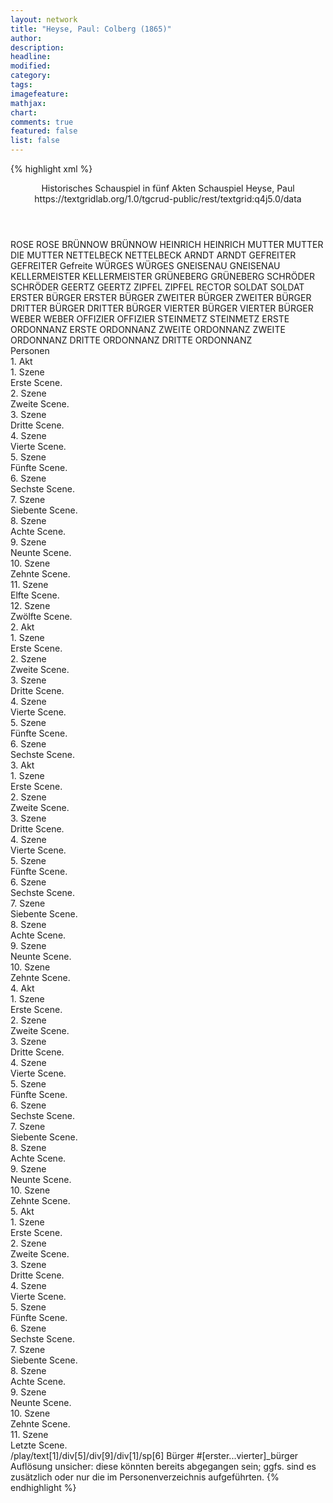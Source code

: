 ```yaml
---
layout: network
title: "Heyse, Paul: Colberg (1865)"
author:
description:
headline:
modified:
category:
tags:
imagefeature:
mathjax:
chart:
comments: true
featured: false
list: false
---
```

{% highlight xml %}
<?xml-model href="https://raw.githubusercontent.com/DLiNa/project/master/rules/lina.rnc"?><?xml-model href="https://raw.githubusercontent.com/DLiNa/project/master/rules/lina.sch"?>
<play xmlns="http://lina.digital">
  <header>
    <title>Colberg</title>
    <subtitle>Historisches Schauspiel in fünf Akten</subtitle>
    <genretitle>Schauspiel</genretitle>
    <author>Heyse, Paul</author>
    <date when="1865" type="premiere"/>
    <date when="1868" type="print"/>
    <source>https://textgridlab.org/1.0/tgcrud-public/rest/textgrid:q4j5.0/data</source>
  </header>
  <personae>
    <character>
      <name>ROSE</name>
      <alias xml:id="rose">
        <name>ROSE</name>
      </alias>
    </character>
    <character>
      <name>BRÜNNOW</name>
      <alias xml:id="brünnow">
        <name>BRÜNNOW</name>
      </alias>
    </character>
    <character>
      <name>HEINRICH</name>
      <alias xml:id="heinrich">
        <name>HEINRICH</name>
      </alias>
    </character>
    <character>
      <name>MUTTER</name>
      <alias xml:id="mutter">
        <name>MUTTER</name>
      </alias>
      <alias xml:id="die_mutter">
        <name>DIE MUTTER</name>
      </alias>
    </character>
    <character>
      <name>NETTELBECK</name>
      <alias xml:id="nettelbeck">
        <name>NETTELBECK</name>
      </alias>
    </character>
    <character>
      <name>ARNDT</name>
      <alias xml:id="arndt">
        <name>ARNDT</name>
      </alias>
    </character>
    <character>
      <name>GEFREITER</name>
      <alias xml:id="gefreiter">
        <name>GEFREITER</name>
      </alias>
      <alias xml:id="gefreite">
        <name>Gefreite</name>
      </alias>
    </character>
    <character>
      <name>WÜRGES</name>
      <alias xml:id="würges">
        <name>WÜRGES</name>
      </alias>
    </character>
    <character>
      <name>GNEISENAU</name>
      <alias xml:id="gneisenau">
        <name>GNEISENAU</name>
      </alias>
    </character>
    <character>
      <name>KELLERMEISTER</name>
      <alias xml:id="kellermeister">
        <name>KELLERMEISTER</name>
      </alias>
    </character>
    <character>
      <name>GRÜNEBERG</name>
      <alias xml:id="grüneberg">
        <name>GRÜNEBERG</name>
      </alias>
    </character>
    <character>
      <name>SCHRÖDER</name>
      <alias xml:id="schröder">
        <name>SCHRÖDER</name>
      </alias>
    </character>
    <character>
      <name>GEERTZ</name>
      <alias xml:id="geertz">
        <name>GEERTZ</name>
      </alias>
    </character>
    <character>
      <name>ZIPFEL</name>
      <alias xml:id="zipfel">
        <name>ZIPFEL</name>
      </alias>
      <alias xml:id="rector">
        <name>RECTOR</name>
      </alias>
    </character>
    <character>
      <name>SOLDAT</name>
      <alias xml:id="soldat">
        <name>SOLDAT</name>
      </alias>
    </character>
    <character>
      <name>ERSTER BÜRGER</name>
      <alias xml:id="erster_bürger">
        <name>ERSTER BÜRGER</name>
      </alias>
    </character>
    <character>
      <name>ZWEITER BÜRGER</name>
      <alias xml:id="zweiter_bürger">
        <name>ZWEITER BÜRGER</name>
      </alias>
    </character>
    <character>
      <name>DRITTER BÜRGER</name>
      <alias xml:id="dritter_bürger">
        <name>DRITTER BÜRGER</name>
      </alias>
    </character>
    <character>
      <name>VIERTER BÜRGER</name>
      <alias xml:id="vierter_bürger">
        <name>VIERTER BÜRGER</name>
      </alias>
    </character>
    <character>
      <name>WEBER</name>
      <alias xml:id="weber">
        <name>WEBER</name>
      </alias>
    </character>
    <character>
      <name>OFFIZIER</name>
      <alias xml:id="offizier">
        <name>OFFIZIER</name>
      </alias>
    </character>
    <character>
      <name>STEINMETZ</name>
      <alias xml:id="steinmetz">
        <name>STEINMETZ</name>
      </alias>
    </character>
    <character>
      <name>ERSTE ORDONNANZ</name>
      <alias xml:id="erste_ordonnanz">
        <name>ERSTE ORDONNANZ</name>
      </alias>
    </character>
    <character>
      <name>ZWEITE ORDONNANZ</name>
      <alias xml:id="zweite_ordonnanz">
        <name>ZWEITE ORDONNANZ</name>
      </alias>
    </character>
    <character>
      <name>DRITTE ORDONNANZ</name>
      <alias xml:id="dritte_ordonnanz">
        <name>DRITTE ORDONNANZ</name>
      </alias>
    </character>
  </personae>
  <text>
    <div>
      <head>Personen</head>
    </div>
    <div>
      <head>1. Akt</head>
      <div>
        <head>1. Szene</head>
        <div>
          <head>Erste Scene.</head>
          <sp who="#rose">
            <amount n="8" unit="speech_acts"/>
            <amount n="515" unit="words"/>
            <amount n="71" unit="lines"/>
            <amount n="2798" unit="chars"/>
          </sp>
          <sp who="#brünnow">
            <amount n="7" unit="speech_acts"/>
            <amount n="109" unit="words"/>
            <amount n="19" unit="lines"/>
            <amount n="605" unit="chars"/>
          </sp>
        </div>
      </div>
      <div>
        <head>2. Szene</head>
        <div>
          <head>Zweite Scene.</head>
          <sp who="#heinrich">
            <amount n="14" unit="speech_acts"/>
            <amount n="460" unit="words"/>
            <amount n="69" unit="lines"/>
            <amount n="2523" unit="chars"/>
          </sp>
          <sp who="#rose">
            <amount n="6" unit="speech_acts"/>
            <amount n="41" unit="words"/>
            <amount n="9" unit="lines"/>
            <amount n="222" unit="chars"/>
          </sp>
          <sp who="#brünnow">
            <amount n="9" unit="speech_acts"/>
            <amount n="104" unit="words"/>
            <amount n="18" unit="lines"/>
            <amount n="569" unit="chars"/>
          </sp>
        </div>
      </div>
      <div>
        <head>3. Szene</head>
        <div>
          <head>Dritte Scene.</head>
          <sp who="#mutter">
            <amount n="2" unit="speech_acts"/>
            <amount n="15" unit="words"/>
            <amount n="2" unit="lines"/>
            <amount n="68" unit="chars"/>
          </sp>
          <sp who="#rose">
            <amount n="2" unit="speech_acts"/>
            <amount n="93" unit="words"/>
            <amount n="13" unit="lines"/>
            <amount n="525" unit="chars"/>
          </sp>
          <sp who="#brünnow">
            <amount n="1" unit="speech_acts"/>
            <amount n="26" unit="words"/>
            <amount n="3" unit="lines"/>
            <amount n="139" unit="chars"/>
          </sp>
          <sp who="#heinrich">
            <amount n="1" unit="speech_acts"/>
            <amount n="143" unit="words"/>
            <amount n="21" unit="lines"/>
            <amount n="818" unit="chars"/>
          </sp>
        </div>
      </div>
      <div>
        <head>4. Szene</head>
        <div>
          <head>Vierte Scene.</head>
          <sp who="#rose">
            <amount n="5" unit="speech_acts"/>
            <amount n="44" unit="words"/>
            <amount n="9" unit="lines"/>
            <amount n="242" unit="chars"/>
          </sp>
          <sp who="#mutter">
            <amount n="3" unit="speech_acts"/>
            <amount n="40" unit="words"/>
            <amount n="6" unit="lines"/>
            <amount n="196" unit="chars"/>
          </sp>
          <sp who="#nettelbeck">
            <amount n="9" unit="speech_acts"/>
            <amount n="951" unit="words"/>
            <amount n="132" unit="lines"/>
            <amount n="5218" unit="chars"/>
          </sp>
          <sp who="#heinrich">
            <amount n="2" unit="speech_acts"/>
            <amount n="36" unit="words"/>
            <amount n="5" unit="lines"/>
            <amount n="190" unit="chars"/>
          </sp>
        </div>
      </div>
      <div>
        <head>5. Szene</head>
        <div>
          <head>Fünfte Scene.</head>
          <sp who="#nettelbeck">
            <amount n="5" unit="speech_acts"/>
            <amount n="98" unit="words"/>
            <amount n="12" unit="lines"/>
            <amount n="466" unit="chars"/>
          </sp>
          <sp who="#arndt">
            <amount n="4" unit="speech_acts"/>
            <amount n="74" unit="words"/>
            <amount n="11" unit="lines"/>
            <amount n="403" unit="chars"/>
          </sp>
          <sp who="#mutter">
            <amount n="1" unit="speech_acts"/>
            <amount n="6" unit="words"/>
            <amount n="1" unit="lines"/>
            <amount n="27" unit="chars"/>
          </sp>
        </div>
      </div>
      <div>
        <head>6. Szene</head>
        <div>
          <head>Sechste Scene.</head>
          <sp who="#nettelbeck">
            <amount n="12" unit="speech_acts"/>
            <amount n="266" unit="words"/>
            <amount n="34" unit="lines"/>
            <amount n="1436" unit="chars"/>
          </sp>
          <sp who="#rose">
            <amount n="11" unit="speech_acts"/>
            <amount n="196" unit="words"/>
            <amount n="31" unit="lines"/>
            <amount n="1063" unit="chars"/>
          </sp>
        </div>
      </div>
      <div>
        <head>7. Szene</head>
        <div>
          <head>Siebente Scene.</head>
          <sp who="#gefreiter">
            <amount n="8" unit="speech_acts"/>
            <amount n="67" unit="words"/>
            <amount n="12" unit="lines"/>
            <amount n="353" unit="chars"/>
          </sp>
          <sp who="#nettelbeck">
            <amount n="8" unit="speech_acts"/>
            <amount n="128" unit="words"/>
            <amount n="23" unit="lines"/>
            <amount n="691" unit="chars"/>
          </sp>
          <sp who="#rose">
            <amount n="2" unit="speech_acts"/>
            <amount n="5" unit="words"/>
            <amount n="2" unit="lines"/>
            <amount n="19" unit="chars"/>
          </sp>
        </div>
      </div>
      <div>
        <head>8. Szene</head>
        <div>
          <head>Achte Scene.</head>
          <sp who="#mutter">
            <amount n="2" unit="speech_acts"/>
            <amount n="7" unit="words"/>
            <amount n="3" unit="lines"/>
            <amount n="42" unit="chars"/>
          </sp>
          <sp who="#nettelbeck">
            <amount n="4" unit="speech_acts"/>
            <amount n="148" unit="words"/>
            <amount n="22" unit="lines"/>
            <amount n="814" unit="chars"/>
          </sp>
          <sp who="#rose">
            <amount n="3" unit="speech_acts"/>
            <amount n="18" unit="words"/>
            <amount n="4" unit="lines"/>
            <amount n="86" unit="chars"/>
          </sp>
          <sp who="#gefreite">
            <amount n="1" unit="speech_acts"/>
            <amount n="26" unit="words"/>
            <amount n="4" unit="lines"/>
            <amount n="150" unit="chars"/>
          </sp>
        </div>
      </div>
      <div>
        <head>9. Szene</head>
        <div>
          <head>Neunte Scene.</head>
          <sp who="#würges">
            <amount n="5" unit="speech_acts"/>
            <amount n="77" unit="words"/>
            <amount n="13" unit="lines"/>
            <amount n="400" unit="chars"/>
          </sp>
          <sp who="#nettelbeck">
            <amount n="6" unit="speech_acts"/>
            <amount n="125" unit="words"/>
            <amount n="18" unit="lines"/>
            <amount n="678" unit="chars"/>
          </sp>
          <sp who="#gefreiter">
            <amount n="3" unit="speech_acts"/>
            <amount n="17" unit="words"/>
            <amount n="6" unit="lines"/>
            <amount n="100" unit="chars"/>
          </sp>
        </div>
      </div>
      <div>
        <head>10. Szene</head>
        <div>
          <head>Zehnte Scene.</head>
          <sp who="#würges">
            <amount n="4" unit="speech_acts"/>
            <amount n="162" unit="words"/>
            <amount n="23" unit="lines"/>
            <amount n="877" unit="chars"/>
          </sp>
          <sp who="#gefreiter">
            <amount n="2" unit="speech_acts"/>
            <amount n="11" unit="words"/>
            <amount n="3" unit="lines"/>
            <amount n="53" unit="chars"/>
          </sp>
          <sp who="#nettelbeck">
            <amount n="2" unit="speech_acts"/>
            <amount n="38" unit="words"/>
            <amount n="6" unit="lines"/>
            <amount n="208" unit="chars"/>
          </sp>
        </div>
      </div>
      <div>
        <head>11. Szene</head>
        <div>
          <head>Elfte Scene.</head>
          <sp who="#arndt">
            <amount n="2" unit="speech_acts"/>
            <amount n="22" unit="words"/>
            <amount n="4" unit="lines"/>
            <amount n="122" unit="chars"/>
          </sp>
          <sp who="#nettelbeck">
            <amount n="7" unit="speech_acts"/>
            <amount n="149" unit="words"/>
            <amount n="21" unit="lines"/>
            <amount n="801" unit="chars"/>
          </sp>
          <sp who="#rose">
            <amount n="4" unit="speech_acts"/>
            <amount n="23" unit="words"/>
            <amount n="4" unit="lines"/>
            <amount n="129" unit="chars"/>
          </sp>
          <sp who="#gefreiter">
            <amount n="7" unit="speech_acts"/>
            <amount n="73" unit="words"/>
            <amount n="14" unit="lines"/>
            <amount n="451" unit="chars"/>
          </sp>
          <sp who="#würges">
            <amount n="2" unit="speech_acts"/>
            <amount n="13" unit="words"/>
            <amount n="3" unit="lines"/>
            <amount n="65" unit="chars"/>
          </sp>
        </div>
      </div>
      <div>
        <head>12. Szene</head>
        <div>
          <head>Zwölfte Scene.</head>
          <sp who="#nettelbeck">
            <amount n="5" unit="speech_acts"/>
            <amount n="152" unit="words"/>
            <amount n="21" unit="lines"/>
            <amount n="766" unit="chars"/>
          </sp>
          <sp who="#arndt">
            <amount n="1" unit="speech_acts"/>
            <amount n="9" unit="words"/>
            <amount n="2" unit="lines"/>
            <amount n="40" unit="chars"/>
          </sp>
          <sp who="#rose">
            <amount n="4" unit="speech_acts"/>
            <amount n="53" unit="words"/>
            <amount n="9" unit="lines"/>
            <amount n="278" unit="chars"/>
          </sp>
          <sp who="#würges">
            <amount n="1" unit="speech_acts"/>
            <amount n="3" unit="words"/>
            <amount n="1" unit="lines"/>
            <amount n="12" unit="chars"/>
          </sp>
          <sp who="#mutter">
            <amount n="4" unit="speech_acts"/>
            <amount n="69" unit="words"/>
            <amount n="11" unit="lines"/>
            <amount n="340" unit="chars"/>
          </sp>
        </div>
      </div>
    </div>
    <div>
      <head>2. Akt</head>
      <div>
        <head>1. Szene</head>
        <div>
          <head>Erste Scene.</head>
          <sp who="#brünnow">
            <amount n="5" unit="speech_acts"/>
            <amount n="164" unit="words"/>
            <amount n="24" unit="lines"/>
            <amount n="869" unit="chars"/>
          </sp>
          <sp who="#gneisenau">
            <amount n="4" unit="speech_acts"/>
            <amount n="87" unit="words"/>
            <amount n="13" unit="lines"/>
            <amount n="460" unit="chars"/>
          </sp>
        </div>
      </div>
      <div>
        <head>2. Szene</head>
        <div>
          <head>Zweite Scene.</head>
          <sp who="#kellermeister">
            <amount n="9" unit="speech_acts"/>
            <amount n="211" unit="words"/>
            <amount n="37" unit="lines"/>
            <amount n="1134" unit="chars"/>
          </sp>
          <sp who="#gneisenau">
            <amount n="8" unit="speech_acts"/>
            <amount n="37" unit="words"/>
            <amount n="11" unit="lines"/>
            <amount n="188" unit="chars"/>
          </sp>
        </div>
      </div>
      <div>
        <head>3. Szene</head>
        <div>
          <head>Dritte Scene.</head>
          <sp who="#kellermeister">
            <amount n="4" unit="speech_acts"/>
            <amount n="79" unit="words"/>
            <amount n="12" unit="lines"/>
            <amount n="457" unit="chars"/>
          </sp>
          <sp who="#grüneberg">
            <amount n="24" unit="speech_acts"/>
            <amount n="415" unit="words"/>
            <amount n="70" unit="lines"/>
            <amount n="2293" unit="chars"/>
          </sp>
          <sp who="#schröder">
            <amount n="9" unit="speech_acts"/>
            <amount n="74" unit="words"/>
            <amount n="15" unit="lines"/>
            <amount n="372" unit="chars"/>
          </sp>
          <sp who="#geertz">
            <amount n="9" unit="speech_acts"/>
            <amount n="82" unit="words"/>
            <amount n="15" unit="lines"/>
            <amount n="445" unit="chars"/>
          </sp>
          <sp who="#zipfel">
            <amount n="14" unit="speech_acts"/>
            <amount n="354" unit="words"/>
            <amount n="61" unit="lines"/>
            <amount n="1979" unit="chars"/>
          </sp>
          <sp who="#würges">
            <amount n="23" unit="speech_acts"/>
            <amount n="602" unit="words"/>
            <amount n="99" unit="lines"/>
            <amount n="3261" unit="chars"/>
          </sp>
          <sp who="#gneisenau">
            <amount n="1" unit="speech_acts"/>
            <amount n="15" unit="words"/>
            <amount n="3" unit="lines"/>
            <amount n="78" unit="chars"/>
          </sp>
          <sp who="#heinrich">
            <amount n="11" unit="speech_acts"/>
            <amount n="275" unit="words"/>
            <amount n="43" unit="lines"/>
            <amount n="1444" unit="chars"/>
          </sp>
          <sp who="#würges #zipfel #geertz #schröder #grüneberg">
            <amount n="1" unit="speech_acts"/>
            <amount n="2" unit="words"/>
            <amount n="1" unit="lines"/>
            <amount n="7" unit="chars"/>
          </sp>
        </div>
      </div>
      <div>
        <head>4. Szene</head>
        <div>
          <head>Vierte Scene.</head>
          <sp who="#nettelbeck">
            <amount n="7" unit="speech_acts"/>
            <amount n="115" unit="words"/>
            <amount n="21" unit="lines"/>
            <amount n="601" unit="chars"/>
          </sp>
          <sp who="#würges">
            <amount n="3" unit="speech_acts"/>
            <amount n="27" unit="words"/>
            <amount n="5" unit="lines"/>
            <amount n="152" unit="chars"/>
          </sp>
          <sp who="#kellermeister">
            <amount n="4" unit="speech_acts"/>
            <amount n="17" unit="words"/>
            <amount n="6" unit="lines"/>
            <amount n="99" unit="chars"/>
          </sp>
          <sp who="#grüneberg">
            <amount n="1" unit="speech_acts"/>
            <amount n="4" unit="words"/>
            <amount n="1" unit="lines"/>
            <amount n="19" unit="chars"/>
          </sp>
        </div>
      </div>
      <div>
        <head>5. Szene</head>
        <div>
          <head>Fünfte Scene.</head>
          <sp who="#nettelbeck">
            <amount n="14" unit="speech_acts"/>
            <amount n="416" unit="words"/>
            <amount n="59" unit="lines"/>
            <amount n="2162" unit="chars"/>
          </sp>
          <sp who="#mutter">
            <amount n="3" unit="speech_acts"/>
            <amount n="21" unit="words"/>
            <amount n="5" unit="lines"/>
            <amount n="118" unit="chars"/>
          </sp>
          <sp who="#grüneberg">
            <amount n="2" unit="speech_acts"/>
            <amount n="14" unit="words"/>
            <amount n="3" unit="lines"/>
            <amount n="67" unit="chars"/>
          </sp>
          <sp who="#rose">
            <amount n="7" unit="speech_acts"/>
            <amount n="838" unit="words"/>
            <amount n="107" unit="lines"/>
            <amount n="4319" unit="chars"/>
          </sp>
          <sp who="#gneisenau">
            <amount n="5" unit="speech_acts"/>
            <amount n="185" unit="words"/>
            <amount n="28" unit="lines"/>
            <amount n="1048" unit="chars"/>
          </sp>
          <sp who="#würges">
            <amount n="1" unit="speech_acts"/>
            <amount n="14" unit="words"/>
            <amount n="2" unit="lines"/>
            <amount n="69" unit="chars"/>
          </sp>
          <sp who="#heinrich">
            <amount n="1" unit="speech_acts"/>
            <amount n="10" unit="words"/>
            <amount n="2" unit="lines"/>
            <amount n="58" unit="chars"/>
          </sp>
        </div>
      </div>
      <div>
        <head>6. Szene</head>
        <div>
          <head>Sechste Scene.</head>
          <sp who="#brünnow">
            <amount n="1" unit="speech_acts"/>
            <amount n="42" unit="words"/>
            <amount n="7" unit="lines"/>
            <amount n="244" unit="chars"/>
          </sp>
          <sp who="#gneisenau">
            <amount n="2" unit="speech_acts"/>
            <amount n="223" unit="words"/>
            <amount n="30" unit="lines"/>
            <amount n="1218" unit="chars"/>
          </sp>
          <sp who="#nettelbeck">
            <amount n="2" unit="speech_acts"/>
            <amount n="43" unit="words"/>
            <amount n="8" unit="lines"/>
            <amount n="235" unit="chars"/>
          </sp>
          <sp who="#mutter #würges #zipfel #geertz #schröder #grüneberg">
            <amount n="1" unit="speech_acts"/>
            <amount n="4" unit="words"/>
            <amount n="1" unit="lines"/>
            <amount n="18" unit="chars"/>
          </sp>
          <sp who="#mutter #würges #zipfel #geertz #schröder #grüneberg">
            <amount n="1" unit="speech_acts"/>
            <amount n="2" unit="words"/>
            <amount n="1" unit="lines"/>
            <amount n="11" unit="chars"/>
          </sp>
        </div>
      </div>
    </div>
    <div>
      <head>3. Akt</head>
      <div>
        <head>1. Szene</head>
        <div>
          <head>Erste Scene.</head>
          <sp who="#schröder">
            <amount n="8" unit="speech_acts"/>
            <amount n="435" unit="words"/>
            <amount n="57" unit="lines"/>
            <amount n="2283" unit="chars"/>
          </sp>
          <sp who="#heinrich">
            <amount n="7" unit="speech_acts"/>
            <amount n="213" unit="words"/>
            <amount n="31" unit="lines"/>
            <amount n="1169" unit="chars"/>
          </sp>
        </div>
      </div>
      <div>
        <head>2. Szene</head>
        <div>
          <head>Zweite Scene.</head>
          <sp who="#würges">
            <amount n="7" unit="speech_acts"/>
            <amount n="418" unit="words"/>
            <amount n="59" unit="lines"/>
            <amount n="2292" unit="chars"/>
          </sp>
          <sp who="#arndt">
            <amount n="6" unit="speech_acts"/>
            <amount n="107" unit="words"/>
            <amount n="18" unit="lines"/>
            <amount n="556" unit="chars"/>
          </sp>
        </div>
      </div>
      <div>
        <head>3. Szene</head>
        <div>
          <head>Dritte Scene.</head>
          <sp who="#würges">
            <amount n="9" unit="speech_acts"/>
            <amount n="245" unit="words"/>
            <amount n="37" unit="lines"/>
            <amount n="1343" unit="chars"/>
          </sp>
          <sp who="#zipfel">
            <amount n="6" unit="speech_acts"/>
            <amount n="73" unit="words"/>
            <amount n="15" unit="lines"/>
            <amount n="425" unit="chars"/>
          </sp>
          <sp who="#arndt">
            <amount n="2" unit="speech_acts"/>
            <amount n="6" unit="words"/>
            <amount n="2" unit="lines"/>
            <amount n="39" unit="chars"/>
          </sp>
        </div>
      </div>
      <div>
        <head>4. Szene</head>
        <div>
          <head>Vierte Scene.</head>
          <sp who="#würges">
            <amount n="5" unit="speech_acts"/>
            <amount n="73" unit="words"/>
            <amount n="12" unit="lines"/>
            <amount n="418" unit="chars"/>
          </sp>
          <sp who="#brünnow">
            <amount n="4" unit="speech_acts"/>
            <amount n="48" unit="words"/>
            <amount n="7" unit="lines"/>
            <amount n="240" unit="chars"/>
          </sp>
        </div>
      </div>
      <div>
        <head>5. Szene</head>
        <div>
          <head>Fünfte Scene.</head>
          <sp who="#rose">
            <amount n="7" unit="speech_acts"/>
            <amount n="199" unit="words"/>
            <amount n="29" unit="lines"/>
            <amount n="1015" unit="chars"/>
          </sp>
          <sp who="#soldat">
            <amount n="2" unit="speech_acts"/>
            <amount n="6" unit="words"/>
            <amount n="2" unit="lines"/>
            <amount n="36" unit="chars"/>
          </sp>
          <sp who="#nettelbeck">
            <amount n="5" unit="speech_acts"/>
            <amount n="198" unit="words"/>
            <amount n="29" unit="lines"/>
            <amount n="1085" unit="chars"/>
          </sp>
        </div>
      </div>
      <div>
        <head>6. Szene</head>
        <div>
          <head>Sechste Scene.</head>
          <sp who="#schröder">
            <amount n="7" unit="speech_acts"/>
            <amount n="117" unit="words"/>
            <amount n="18" unit="lines"/>
            <amount n="628" unit="chars"/>
          </sp>
          <sp who="#nettelbeck">
            <amount n="8" unit="speech_acts"/>
            <amount n="125" unit="words"/>
            <amount n="20" unit="lines"/>
            <amount n="657" unit="chars"/>
          </sp>
          <sp who="#rose">
            <amount n="3" unit="speech_acts"/>
            <amount n="17" unit="words"/>
            <amount n="4" unit="lines"/>
            <amount n="93" unit="chars"/>
          </sp>
        </div>
      </div>
      <div>
        <head>7. Szene</head>
        <div>
          <head>Siebente Scene.</head>
          <sp who="#erster_bürger">
            <amount n="3" unit="speech_acts"/>
            <amount n="19" unit="words"/>
            <amount n="3" unit="lines"/>
            <amount n="101" unit="chars"/>
          </sp>
          <sp who="#zweiter_bürger">
            <amount n="2" unit="speech_acts"/>
            <amount n="18" unit="words"/>
            <amount n="4" unit="lines"/>
            <amount n="103" unit="chars"/>
          </sp>
          <sp who="#grüneberg">
            <amount n="9" unit="speech_acts"/>
            <amount n="49" unit="words"/>
            <amount n="12" unit="lines"/>
            <amount n="275" unit="chars"/>
          </sp>
          <sp who="#geertz">
            <amount n="7" unit="speech_acts"/>
            <amount n="70" unit="words"/>
            <amount n="13" unit="lines"/>
            <amount n="364" unit="chars"/>
          </sp>
          <sp who="#heinrich">
            <amount n="7" unit="speech_acts"/>
            <amount n="283" unit="words"/>
            <amount n="40" unit="lines"/>
            <amount n="1502" unit="chars"/>
          </sp>
          <sp who="#dritter_bürger">
            <amount n="3" unit="speech_acts"/>
            <amount n="19" unit="words"/>
            <amount n="4" unit="lines"/>
            <amount n="86" unit="chars"/>
          </sp>
          <sp who="#vierter_bürger">
            <amount n="2" unit="speech_acts"/>
            <amount n="13" unit="words"/>
            <amount n="3" unit="lines"/>
            <amount n="74" unit="chars"/>
          </sp>
        </div>
      </div>
      <div>
        <head>8. Szene</head>
        <div>
          <head>Achte Scene.</head>
          <sp who="#rose">
            <amount n="3" unit="speech_acts"/>
            <amount n="151" unit="words"/>
            <amount n="21" unit="lines"/>
            <amount n="780" unit="chars"/>
          </sp>
          <sp who="#heinrich">
            <amount n="2" unit="speech_acts"/>
            <amount n="116" unit="words"/>
            <amount n="15" unit="lines"/>
            <amount n="603" unit="chars"/>
          </sp>
        </div>
      </div>
      <div>
        <head>9. Szene</head>
        <div>
          <head>Neunte Scene.</head>
          <sp who="#gneisenau">
            <amount n="12" unit="speech_acts"/>
            <amount n="107" unit="words"/>
            <amount n="22" unit="lines"/>
            <amount n="592" unit="chars"/>
          </sp>
          <sp who="#grüneberg">
            <amount n="1" unit="speech_acts"/>
            <amount n="3" unit="words"/>
            <amount n="1" unit="lines"/>
            <amount n="17" unit="chars"/>
          </sp>
          <sp who="#heinrich">
            <amount n="8" unit="speech_acts"/>
            <amount n="219" unit="words"/>
            <amount n="36" unit="lines"/>
            <amount n="1181" unit="chars"/>
          </sp>
          <sp who="#rose">
            <amount n="4" unit="speech_acts"/>
            <amount n="7" unit="words"/>
            <amount n="4" unit="lines"/>
            <amount n="43" unit="chars"/>
          </sp>
          <sp who="#grüneberg #geertz">
            <amount n="1" unit="speech_acts"/>
            <amount n="4" unit="words"/>
            <amount n="1" unit="lines"/>
            <amount n="22" unit="chars"/>
          </sp>
          <sp who="#erster_bürger #zweiter_bürger #dritter_bürger #vierter_bürger">
            <amount n="1" unit="speech_acts"/>
            <amount n="6" unit="words"/>
            <amount n="1" unit="lines"/>
            <amount n="36" unit="chars"/>
          </sp>
        </div>
      </div>
      <div>
        <head>10. Szene</head>
        <div>
          <head>Zehnte Scene.</head>
          <sp who="#nettelbeck">
            <amount n="1" unit="speech_acts"/>
            <amount n="26" unit="words"/>
            <amount n="3" unit="lines"/>
            <amount n="146" unit="chars"/>
          </sp>
          <sp who="#gneisenau">
            <amount n="1" unit="speech_acts"/>
            <amount n="71" unit="words"/>
            <amount n="9" unit="lines"/>
            <amount n="390" unit="chars"/>
          </sp>
        </div>
      </div>
    </div>
    <div>
      <head>4. Akt</head>
      <div>
        <head>1. Szene</head>
        <div>
          <head>Erste Scene.</head>
          <sp who="#nettelbeck">
            <amount n="9" unit="speech_acts"/>
            <amount n="76" unit="words"/>
            <amount n="16" unit="lines"/>
            <amount n="423" unit="chars"/>
          </sp>
          <sp who="#weber">
            <amount n="9" unit="speech_acts"/>
            <amount n="194" unit="words"/>
            <amount n="29" unit="lines"/>
            <amount n="1069" unit="chars"/>
          </sp>
        </div>
      </div>
      <div>
        <head>2. Szene</head>
        <div>
          <head>Zweite Scene.</head>
          <sp who="#gneisenau">
            <amount n="10" unit="speech_acts"/>
            <amount n="70" unit="words"/>
            <amount n="15" unit="lines"/>
            <amount n="351" unit="chars"/>
          </sp>
          <sp who="#nettelbeck">
            <amount n="2" unit="speech_acts"/>
            <amount n="58" unit="words"/>
            <amount n="9" unit="lines"/>
            <amount n="302" unit="chars"/>
          </sp>
          <sp who="#weber">
            <amount n="7" unit="speech_acts"/>
            <amount n="157" unit="words"/>
            <amount n="22" unit="lines"/>
            <amount n="783" unit="chars"/>
          </sp>
        </div>
      </div>
      <div>
        <head>3. Szene</head>
        <div>
          <head>Dritte Scene.</head>
          <sp who="#gneisenau">
            <amount n="4" unit="speech_acts"/>
            <amount n="98" unit="words"/>
            <amount n="17" unit="lines"/>
            <amount n="562" unit="chars"/>
          </sp>
          <sp who="#offizier">
            <amount n="3" unit="speech_acts"/>
            <amount n="67" unit="words"/>
            <amount n="12" unit="lines"/>
            <amount n="400" unit="chars"/>
          </sp>
          <sp who="#nettelbeck">
            <amount n="1" unit="speech_acts"/>
            <amount n="10" unit="words"/>
            <amount n="1" unit="lines"/>
            <amount n="48" unit="chars"/>
          </sp>
        </div>
      </div>
      <div>
        <head>4. Szene</head>
        <div>
          <head>Vierte Scene.</head>
          <sp who="#gneisenau">
            <amount n="1" unit="speech_acts"/>
            <amount n="243" unit="words"/>
            <amount n="34" unit="lines"/>
            <amount n="1292" unit="chars"/>
          </sp>
        </div>
      </div>
      <div>
        <head>5. Szene</head>
        <div>
          <head>Fünfte Scene.</head>
          <sp who="#nettelbeck">
            <amount n="7" unit="speech_acts"/>
            <amount n="196" unit="words"/>
            <amount n="30" unit="lines"/>
            <amount n="1016" unit="chars"/>
          </sp>
          <sp who="#gneisenau">
            <amount n="6" unit="speech_acts"/>
            <amount n="35" unit="words"/>
            <amount n="7" unit="lines"/>
            <amount n="185" unit="chars"/>
          </sp>
        </div>
      </div>
      <div>
        <head>6. Szene</head>
        <div>
          <head>Sechste Scene.</head>
          <sp who="#weber">
            <amount n="3" unit="speech_acts"/>
            <amount n="33" unit="words"/>
            <amount n="5" unit="lines"/>
            <amount n="171" unit="chars"/>
          </sp>
          <sp who="#gneisenau">
            <amount n="8" unit="speech_acts"/>
            <amount n="126" unit="words"/>
            <amount n="22" unit="lines"/>
            <amount n="688" unit="chars"/>
          </sp>
          <sp who="#nettelbeck">
            <amount n="2" unit="speech_acts"/>
            <amount n="14" unit="words"/>
            <amount n="3" unit="lines"/>
            <amount n="68" unit="chars"/>
          </sp>
          <sp who="#mutter">
            <amount n="3" unit="speech_acts"/>
            <amount n="37" unit="words"/>
            <amount n="6" unit="lines"/>
            <amount n="177" unit="chars"/>
          </sp>
          <sp who="#rose">
            <amount n="2" unit="speech_acts"/>
            <amount n="105" unit="words"/>
            <amount n="15" unit="lines"/>
            <amount n="570" unit="chars"/>
          </sp>
        </div>
      </div>
      <div>
        <head>7. Szene</head>
        <div>
          <head>Siebente Scene.</head>
          <sp who="#die_mutter">
            <amount n="1" unit="speech_acts"/>
            <amount n="10" unit="words"/>
            <amount n="2" unit="lines"/>
            <amount n="49" unit="chars"/>
          </sp>
          <sp who="#heinrich">
            <amount n="2" unit="speech_acts"/>
            <amount n="124" unit="words"/>
            <amount n="16" unit="lines"/>
            <amount n="659" unit="chars"/>
          </sp>
          <sp who="#rose">
            <amount n="1" unit="speech_acts"/>
            <amount n="2" unit="words"/>
            <amount n="1" unit="lines"/>
            <amount n="9" unit="chars"/>
          </sp>
          <sp who="#gneisenau">
            <amount n="1" unit="speech_acts"/>
            <amount n="5" unit="words"/>
            <amount n="1" unit="lines"/>
            <amount n="30" unit="chars"/>
          </sp>
        </div>
      </div>
      <div>
        <head>8. Szene</head>
        <div>
          <head>Achte Scene.</head>
          <sp who="#gneisenau">
            <amount n="2" unit="speech_acts"/>
            <amount n="117" unit="words"/>
            <amount n="19" unit="lines"/>
            <amount n="664" unit="chars"/>
          </sp>
          <sp who="#heinrich">
            <amount n="1" unit="speech_acts"/>
            <amount n="3" unit="words"/>
            <amount n="1" unit="lines"/>
            <amount n="17" unit="chars"/>
          </sp>
        </div>
      </div>
      <div>
        <head>9. Szene</head>
        <div>
          <head>Neunte Scene.</head>
          <sp who="#gneisenau">
            <amount n="18" unit="speech_acts"/>
            <amount n="854" unit="words"/>
            <amount n="94" unit="lines"/>
            <amount n="4810" unit="chars"/>
          </sp>
          <sp who="#steinmetz">
            <amount n="4" unit="speech_acts"/>
            <amount n="139" unit="words"/>
            <amount n="22" unit="lines"/>
            <amount n="767" unit="chars"/>
          </sp>
          <sp who="#nettelbeck">
            <amount n="5" unit="speech_acts"/>
            <amount n="34" unit="words"/>
            <amount n="7" unit="lines"/>
            <amount n="189" unit="chars"/>
          </sp>
          <sp who="#brünnow">
            <amount n="1" unit="speech_acts"/>
            <amount n="10" unit="words"/>
            <amount n="2" unit="lines"/>
            <amount n="63" unit="chars"/>
          </sp>
          <sp who="#schröder">
            <amount n="2" unit="speech_acts"/>
            <amount n="33" unit="words"/>
            <amount n="5" unit="lines"/>
            <amount n="185" unit="chars"/>
          </sp>
          <sp who="#grüneberg">
            <amount n="2" unit="speech_acts"/>
            <amount n="37" unit="words"/>
            <amount n="6" unit="lines"/>
            <amount n="198" unit="chars"/>
          </sp>
          <sp who="#zipfel">
            <amount n="4" unit="speech_acts"/>
            <amount n="451" unit="words"/>
            <amount n="65" unit="lines"/>
            <amount n="2590" unit="chars"/>
          </sp>
          <sp who="#würges">
            <amount n="1" unit="speech_acts"/>
            <amount n="10" unit="words"/>
            <amount n="2" unit="lines"/>
            <amount n="52" unit="chars"/>
          </sp>
          <sp who="#geertz">
            <amount n="1" unit="speech_acts"/>
            <amount n="13" unit="words"/>
            <amount n="2" unit="lines"/>
            <amount n="67" unit="chars"/>
          </sp>
          <sp who="#würges #zipfel #grüneberg #schröder">
            <amount n="1" unit="speech_acts"/>
            <amount n="4" unit="words"/>
            <amount n="1" unit="lines"/>
            <amount n="19" unit="chars"/>
          </sp>
          <sp who="#weber">
            <amount n="2" unit="speech_acts"/>
            <amount n="10" unit="words"/>
            <amount n="2" unit="lines"/>
            <amount n="53" unit="chars"/>
          </sp>
          <sp who="#heinrich">
            <amount n="4" unit="speech_acts"/>
            <amount n="149" unit="words"/>
            <amount n="23" unit="lines"/>
            <amount n="838" unit="chars"/>
          </sp>
        </div>
      </div>
      <div>
        <head>10. Szene</head>
        <div>
          <head>Zehnte Scene.</head>
          <sp who="#gneisenau">
            <amount n="7" unit="speech_acts"/>
            <amount n="83" unit="words"/>
            <amount n="14" unit="lines"/>
            <amount n="429" unit="chars"/>
          </sp>
          <sp who="#nettelbeck">
            <amount n="7" unit="speech_acts"/>
            <amount n="176" unit="words"/>
            <amount n="24" unit="lines"/>
            <amount n="889" unit="chars"/>
          </sp>
          <sp who="#weber">
            <amount n="1" unit="speech_acts"/>
            <amount n="29" unit="words"/>
            <amount n="4" unit="lines"/>
            <amount n="162" unit="chars"/>
          </sp>
        </div>
      </div>
    </div>
    <div>
      <head>5. Akt</head>
      <div>
        <head>1. Szene</head>
        <div>
          <head>Erste Scene.</head>
          <sp who="#rose">
            <amount n="8" unit="speech_acts"/>
            <amount n="141" unit="words"/>
            <amount n="22" unit="lines"/>
            <amount n="714" unit="chars"/>
          </sp>
          <sp who="#mutter">
            <amount n="7" unit="speech_acts"/>
            <amount n="226" unit="words"/>
            <amount n="32" unit="lines"/>
            <amount n="1163" unit="chars"/>
          </sp>
        </div>
      </div>
      <div>
        <head>2. Szene</head>
        <div>
          <head>Zweite Scene.</head>
          <sp who="#zipfel">
            <amount n="3" unit="speech_acts"/>
            <amount n="68" unit="words"/>
            <amount n="11" unit="lines"/>
            <amount n="356" unit="chars"/>
          </sp>
          <sp who="#rose">
            <amount n="1" unit="speech_acts"/>
            <amount n="26" unit="words"/>
            <amount n="3" unit="lines"/>
            <amount n="121" unit="chars"/>
          </sp>
          <sp who="#mutter">
            <amount n="2" unit="speech_acts"/>
            <amount n="38" unit="words"/>
            <amount n="5" unit="lines"/>
            <amount n="199" unit="chars"/>
          </sp>
        </div>
      </div>
      <div>
        <head>3. Szene</head>
        <div>
          <head>Dritte Scene.</head>
          <sp who="#nettelbeck">
            <amount n="3" unit="speech_acts"/>
            <amount n="117" unit="words"/>
            <amount n="17" unit="lines"/>
            <amount n="651" unit="chars"/>
          </sp>
          <sp who="#rose">
            <amount n="2" unit="speech_acts"/>
            <amount n="11" unit="words"/>
            <amount n="2" unit="lines"/>
            <amount n="47" unit="chars"/>
          </sp>
          <sp who="#mutter">
            <amount n="2" unit="speech_acts"/>
            <amount n="44" unit="words"/>
            <amount n="6" unit="lines"/>
            <amount n="218" unit="chars"/>
          </sp>
        </div>
      </div>
      <div>
        <head>4. Szene</head>
        <div>
          <head>Vierte Scene.</head>
          <sp who="#zipfel">
            <amount n="3" unit="speech_acts"/>
            <amount n="27" unit="words"/>
            <amount n="5" unit="lines"/>
            <amount n="117" unit="chars"/>
          </sp>
          <sp who="#würges">
            <amount n="7" unit="speech_acts"/>
            <amount n="302" unit="words"/>
            <amount n="40" unit="lines"/>
            <amount n="1582" unit="chars"/>
          </sp>
          <sp who="#rector">
            <amount n="4" unit="speech_acts"/>
            <amount n="43" unit="words"/>
            <amount n="7" unit="lines"/>
            <amount n="235" unit="chars"/>
          </sp>
        </div>
      </div>
      <div>
        <head>5. Szene</head>
        <div>
          <head>Fünfte Scene.</head>
          <sp who="#rose">
            <amount n="9" unit="speech_acts"/>
            <amount n="263" unit="words"/>
            <amount n="37" unit="lines"/>
            <amount n="1287" unit="chars"/>
          </sp>
          <sp who="#heinrich">
            <amount n="8" unit="speech_acts"/>
            <amount n="196" unit="words"/>
            <amount n="31" unit="lines"/>
            <amount n="1082" unit="chars"/>
          </sp>
        </div>
      </div>
      <div>
        <head>6. Szene</head>
        <div>
          <head>Sechste Scene.</head>
          <sp who="#würges">
            <amount n="9" unit="speech_acts"/>
            <amount n="109" unit="words"/>
            <amount n="18" unit="lines"/>
            <amount n="597" unit="chars"/>
          </sp>
          <sp who="#rose">
            <amount n="7" unit="speech_acts"/>
            <amount n="88" unit="words"/>
            <amount n="13" unit="lines"/>
            <amount n="436" unit="chars"/>
          </sp>
          <sp who="#grüneberg">
            <amount n="2" unit="speech_acts"/>
            <amount n="11" unit="words"/>
            <amount n="3" unit="lines"/>
            <amount n="50" unit="chars"/>
          </sp>
          <sp who="#geertz">
            <amount n="1" unit="speech_acts"/>
            <amount n="3" unit="words"/>
            <amount n="1" unit="lines"/>
            <amount n="12" unit="chars"/>
          </sp>
        </div>
      </div>
      <div>
        <head>7. Szene</head>
        <div>
          <head>Siebente Scene.</head>
          <sp who="#rose">
            <amount n="1" unit="speech_acts"/>
            <amount n="26" unit="words"/>
            <amount n="4" unit="lines"/>
            <amount n="124" unit="chars"/>
          </sp>
          <sp who="#würges">
            <amount n="2" unit="speech_acts"/>
            <amount n="22" unit="words"/>
            <amount n="4" unit="lines"/>
            <amount n="126" unit="chars"/>
          </sp>
          <sp who="#nettelbeck">
            <amount n="2" unit="speech_acts"/>
            <amount n="156" unit="words"/>
            <amount n="21" unit="lines"/>
            <amount n="865" unit="chars"/>
          </sp>
        </div>
      </div>
      <div>
        <head>8. Szene</head>
        <div>
          <head>Achte Scene.</head>
          <sp who="#mutter">
            <amount n="6" unit="speech_acts"/>
            <amount n="117" unit="words"/>
            <amount n="16" unit="lines"/>
            <amount n="616" unit="chars"/>
          </sp>
          <sp who="#rose">
            <amount n="5" unit="speech_acts"/>
            <amount n="70" unit="words"/>
            <amount n="13" unit="lines"/>
            <amount n="387" unit="chars"/>
          </sp>
        </div>
      </div>
      <div>
        <head>9. Szene</head>
        <div>
          <head>Neunte Scene.</head>
          <sp who="#gneisenau">
            <amount n="8" unit="speech_acts"/>
            <amount n="215" unit="words"/>
            <amount n="33" unit="lines"/>
            <amount n="1123" unit="chars"/>
          </sp>
          <sp who="#offizier">
            <amount n="2" unit="speech_acts"/>
            <amount n="8" unit="words"/>
            <amount n="3" unit="lines"/>
            <amount n="49" unit="chars"/>
          </sp>
          <sp who="#rose">
            <amount n="5" unit="speech_acts"/>
            <amount n="74" unit="words"/>
            <amount n="15" unit="lines"/>
            <amount n="407" unit="chars"/>
          </sp>
          <sp who="#mutter">
            <amount n="1" unit="speech_acts"/>
            <amount n="32" unit="words"/>
            <amount n="5" unit="lines"/>
            <amount n="172" unit="chars"/>
          </sp>
        </div>
      </div>
      <div>
        <head>10. Szene</head>
        <div>
          <head>Zehnte Scene.</head>
          <sp who="#erste_ordonnanz">
            <amount n="1" unit="speech_acts"/>
            <amount n="35" unit="words"/>
            <amount n="5" unit="lines"/>
            <amount n="182" unit="chars"/>
          </sp>
          <sp who="#zweite_ordonnanz">
            <amount n="1" unit="speech_acts"/>
            <amount n="22" unit="words"/>
            <amount n="4" unit="lines"/>
            <amount n="135" unit="chars"/>
          </sp>
          <sp who="#dritte_ordonnanz">
            <amount n="1" unit="speech_acts"/>
            <amount n="3" unit="words"/>
            <amount n="1" unit="lines"/>
            <amount n="21" unit="chars"/>
          </sp>
          <sp who="#gneisenau">
            <amount n="1" unit="speech_acts"/>
            <amount n="17" unit="words"/>
            <amount n="2" unit="lines"/>
            <amount n="79" unit="chars"/>
          </sp>
        </div>
      </div>
      <div>
        <head>11. Szene</head>
        <div>
          <head>Letzte Scene.</head>
          <sp who="#heinrich">
            <amount n="1" unit="speech_acts"/>
            <amount n="7" unit="words"/>
            <amount n="2" unit="lines"/>
            <amount n="61" unit="chars"/>
          </sp>
          <sp who="#rose">
            <amount n="1" unit="speech_acts"/>
            <amount n="4" unit="words"/>
            <amount n="1" unit="lines"/>
            <amount n="25" unit="chars"/>
          </sp>
          <sp who="#gneisenau">
            <amount n="2" unit="speech_acts"/>
            <amount n="64" unit="words"/>
            <amount n="10" unit="lines"/>
            <amount n="379" unit="chars"/>
          </sp>
          <sp who="#nettelbeck">
            <amount n="1" unit="speech_acts"/>
            <amount n="246" unit="words"/>
            <amount n="35" unit="lines"/>
            <amount n="1417" unit="chars"/>
          </sp>
        </div>
      </div>
    </div>
  </text>
  <documentation>
    <change n="1" who="dariokampkaspar" type="expandCollective">
      <path>/play/text[1]/div[5]/div[9]/div[1]/sp[6]</path>
      <orig>Bürger</orig>
      <corr>#[erster...vierter]_bürger</corr>
      <comment>Auflösung unsicher: diese könnten bereits abgegangen sein; ggfs. sind es zusätzlich oder nur die im Personenverzeichnis aufgeführten.</comment>
    </change>
  </documentation>
</play>
{% endhighlight %}